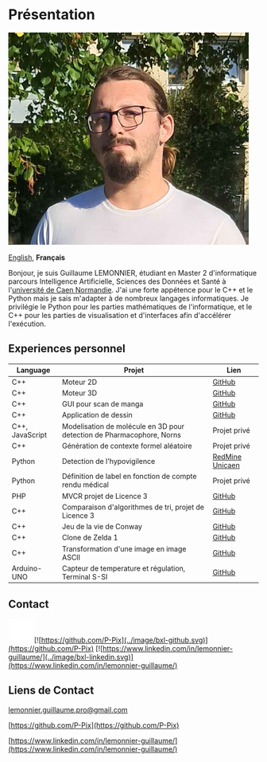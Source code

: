 # Présentation 

![Photo de profile](../image/PP.png)

[English][EN],
**Français**

[EN]:README.en.md
[FR]:README.fr.md

Bonjour, je suis Guillaume LEMONNIER, étudiant en Master 2 d'informatique parcours Intelligence Artificielle, Sciences des Données et Santé à l'[université de Caen Normandie](https://www.unicaen.fr/). J'ai une forte appétence pour le C++ et le Python mais je sais m'adapter à de nombreux langages informatiques. Je privilégie le Python pour les parties mathématiques de l'informatique, et le C++ pour les parties de visualisation et d'interfaces afin d'accélérer l'exécution.

## Experiences personnel

|Language|Projet|Lien|
|-|-|-|
|C++|Moteur 2D|[GitHub](https://github.com/P-Pix/2DMotor)|
|C++|Moteur 3D|[GitHub](https://github.com/P-Pix/3DMotorRayTracing)|
|C++|GUI pour scan de manga|[GitHub](https://github.com/P-Pix/ScanGUI)|
|C++|Application de dessin|[GitHub](https://github.com/P-Pix/DrawingApp)|
|C++, JavaScript|Modelisation de molécule en 3D pour detection de Pharmacophore, Norns|Projet privé|
|C++|Génération de contexte formel aléatoire|Projet privé|
|Python|Detection de l'hypovigilence|[RedMine Unicaen](https://redmine-etu.unicaen.fr/projects/projet_comete)|
|Python|Définition de label en fonction de compte rendu médical|Projet privé|
|PHP|MVCR projet de Licence 3|[GitHub](https://github.com/P-Pix/PHP-MVCR)|
|C++|Comparaison d'algorithmes de tri, projet de Licence 3|[GitHub](https://github.com/P-Pix/Sorting-Algoithm-Listing)|
|C++|Jeu de la vie de Conway|[GitHub](https://github.com/P-Pix/ConwayLife)|
|C++|Clone de Zelda 1|[GitHub](https://github.com/P-Pix/clone_zelda)|
|C++|Transformation d'une image en image ASCII|[GitHub](https://github.com/P-Pix/ascii_image)|
|Arduino-UNO|Capteur de temperature et régulation, Terminal S-SI|[GitHub](https://github.com/P-Pix/capteur_temperature)|

## Contact

[![mailto:lemonnier.guillaume.pro@gmail.com](../image/bxl-mail.svg)](mailto:lemonnier.guillaume.pro@gmail.com)
[![https://github.com/P-Pix](../image/bxl-github.svg)](https://github.com/P-Pix)
[![https://www.linkedin.com/in/lemonnier-guillaume/](../image/bxl-linkedin.svg)](https://www.linkedin.com/in/lemonnier-guillaume/)

## Liens de Contact

[lemonnier.guillaume.pro@gmail.com](mailto:lemonnier.guillaume.pro@gmail.com)

[https://github.com/P-Pix](https://github.com/P-Pix)

[https://www.linkedin.com/in/lemonnier-guillaume/](https://www.linkedin.com/in/lemonnier-guillaume/)
